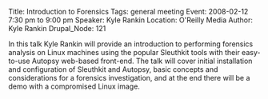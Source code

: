 Title: Introduction to Forensics
Tags: general meeting
Event: 2008-02-12 7:30 pm to 9:00 pm
Speaker: Kyle Rankin
Location: O'Reilly Media
Author: Kyle Rankin
Drupal_Node: 121

In this talk Kyle Rankin will provide an introduction to performing forensics analysis on Linux machines using the popular Sleuthkit tools with their easy-to-use Autopsy web-based front-end. The talk will cover initial installation and configuration of Sleuthkit and Autopsy, basic concepts and considerations for a forensics investigation, and at the end there will be a demo with a compromised Linux image.
